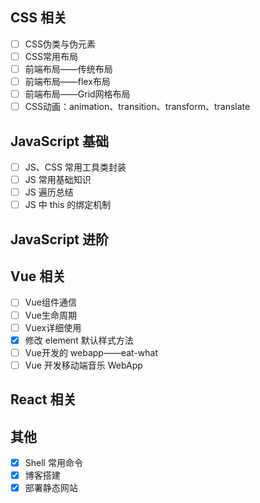 ## CSS 相关

- [ ] CSS伪类与伪元素
- [ ] CSS常用布局
- [ ] 前端布局——传统布局
- [ ] 前端布局——flex布局
- [ ] 前端布局——Grid网格布局
- [ ] CSS动画：animation、transition、transform、translate

## JavaScript 基础

- [ ] JS、CSS 常用工具类封装
- [ ] JS 常用基础知识
- [ ] JS 遍历总结
- [ ] JS 中 this 的绑定机制

## JavaScript 进阶

## Vue 相关

- [ ] Vue组件通信
- [ ] Vue生命周期
- [ ] Vuex详细使用
- [X] 修改 element 默认样式方法
- [ ] Vue开发的 webapp——eat-what
- [ ] Vue 开发移动端音乐 WebApp

## React 相关

## 其他

- [X] Shell 常用命令
- [X] 博客搭建
- [X] 部署静态网站
